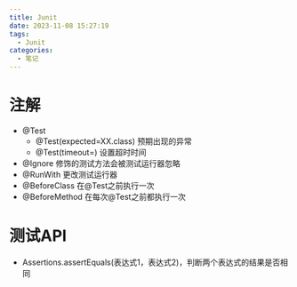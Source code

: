 ```yaml
---
title: Junit
date: 2023-11-08 15:27:19
tags:
  - Junit
categories:
  - 笔记
---
```


# 注解

- @Test
    - @Test(expected=XX.class) 预期出现的异常
    - @Test(timeout=) 设置超时时间
- @Ignore 修饰的测试方法会被测试运行器忽略
- @RunWith 更改测试运行器
- @BeforeClass 在@Test之前执行一次
- @BeforeMethod 在每次@Test之前都执行一次

# 测试API

- Assertions.assertEquals(表达式1，表达式2)，判断两个表达式的结果是否相同